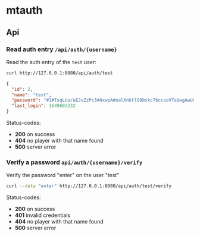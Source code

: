 # mtauth

## Api

### Read auth entry `/api/auth/{username}`

Read the auth entry of the `test` user:
```bash
curl http://127.0.0.1:8080/api/auth/test
```

```json
{
  "id": 2,
  "name": "test",
  "password": "#1#TxqLUa/uEJvZzPc3A0xwpA#oalXnktlS0bskc7bccsoVTeGwgAwUOyYhhceBu7wAyITkYjCtrzcDg6W5Co5V+oWUSG13y7TIoEfIg6rafaKzAbwRUC9RVGCeYRIUaa0hgEkIe9VkDmpeQ/kfF8zT8p7prOcpyrjWIJR+gmlD8Bf1mrxoPoBLDbvmxkcet327kQ9H4EMlIlv+w3XCufoPGFQ1UrfWiVqqK8dEmt/ldLPfxiK1Rg8MkwswEekymP1jyN9Cpq3w8spVVcjsxsAzI5M7QhSyqMMrIThdgBsUqMBOCULdV+jbRBBiA/ClywtZ8vvBpN9VGqsQuhmQG0h5x3fqPyR2XNdp9Ocm3zHBoJy/w",
  "last_login": 1649603232
}
```

Status-codes:
* **200** on success
* **404** no player with that name found
* **500** server error

### Verify a password `api/auth/{username}/verify`

Verify the password "enter" on the user "test"
```bash
curl --data "enter" http://127.0.0.1:8080/api/auth/test/verify
```

Status-codes:
* **200** on success
* **401** invalid credentials
* **404** no player with that name found
* **500** server error